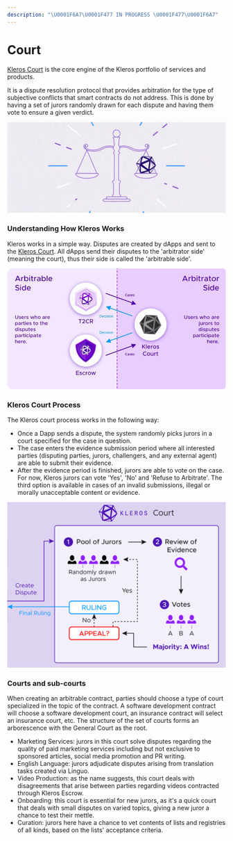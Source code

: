 ```yaml
---
description: "\U0001F6A7\U0001F477 IN PROGRESS \U0001F477\U0001F6A7"
---
```


# Court

[Kleros Court](https://court.kleros.io/) is the core engine of the Kleros portfolio of services and products.   
  
It is a dispute resolution protocol that provides arbitration for the type of subjective conflicts that smart contracts do not address. This is done by having a set of jurors randomly drawn for each dispute and having them vote to ensure a given verdict.

![](../../.gitbook/assets/image%20%2817%29.png)

### Understanding How Kleros Works

Kleros works in a simple way. Disputes are created by dApps and sent to the [Kleros Court](http://court.kleros.io/). All dApps send their disputes to the 'arbitrator side' \(meaning the court\), thus their side is called the 'arbitrable side'. 

![Arbitrable side and Arbitrator side](../../.gitbook/assets/aa1-2-.jpg)

### Kleros Court Process

The Kleros court process works in the following way:

* Once a Dapp sends a dispute, the system randomly picks jurors in a court specified for the case in question.
* The case enters the evidence submission period where all interested parties \(disputing parties, jurors, challengers, and any external agent\) are able to submit their evidence.
* After the evidence period is finished, jurors are able to vote on the case. For now, Kleros jurors can vote 'Yes', 'No' and 'Refuse to Arbitrate'. The third option is available in cases of an invalid submissions, illegal or morally unacceptable content or evidence. 



![](../../.gitbook/assets/image%20%2815%29.png)

### Courts and sub-courts

When creating an arbitrable contract, parties should choose a type of court specialized in the topic of the contract. A software development contract will choose a software development court, an insurance contract will select an insurance court, etc. The structure of the set of courts forms an arborescence with the General Court as
 the root.

* Marketing Services: jurors in this court solve disputes regarding the quality of paid marketing services including but not exclusive to sponsored articles, social media promotion and PR writing.
* English Language: jurors adjudicate disputes arising from translation tasks created via Linguo.
* Video Production: as the name suggests, this court deals with disagreements that arise between parties regarding videos contracted through Kleros Escrow.
* Onboarding: this court is essential for new jurors, as it's a quick court that deals with small disputes on varied topics, giving a new juror a chance to test their mettle.
* Curation: jurors here have a chance to vet contents of lists and registries of all kinds, based on the lists' acceptance criteria.


